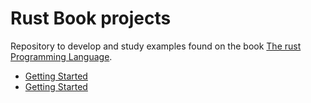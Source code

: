 # Rust Book projects

Repository to develop and study examples found on the book [The rust Programming Language](https://doc.rust-lang.org/stable/book).

- [Getting Started](chapter-01/hello_cargo)
- [Getting Started](chapter-01/hello_cargo)

